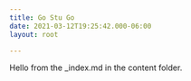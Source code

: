 ```yaml
---
title: Go Stu Go
date: 2021-03-12T19:25:42.000-06:00
layout: root

---
```

Hello from the _index.md in the content folder.